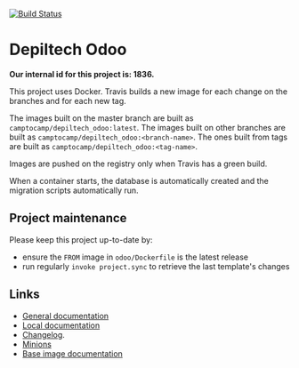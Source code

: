 [![Build Status](https://travis-ci.com/camptocamp/depiltech_odoo.svg?token=3A3ZhwttEcmdqp7JzQb7&branch=master)](https://travis-ci.com/camptocamp/depiltech_odoo)

# Depiltech Odoo

**Our internal id for this project is: 1836.**

This project uses Docker.
Travis builds a new image for each change on the branches and for each new tag.

The images built on the master branch are built as `camptocamp/depiltech_odoo:latest`.
The images built on other branches are built as `camptocamp/depiltech_odoo:<branch-name>`.
The ones built from tags are built as `camptocamp/depiltech_odoo:<tag-name>`.

Images are pushed on the registry only when Travis has a green build.

When a container starts, the database is automatically created and the
migration scripts automatically run.

## Project maintenance

Please keep this project up-to-date by:

* ensure the `FROM` image in `odoo/Dockerfile` is the latest release
* run regularly `invoke project.sync` to retrieve the last template's changes

## Links

* [General documentation](./docs/README.md)
* [Local documentation](./docs/README.local.md)
* [Changelog](HISTORY.rst).
* [Minions](https://depiltech_odoo.odoo-test.camptocamp.ch)
* [Base image documentation](https://github.com/camptocamp/docker-odoo-project)
